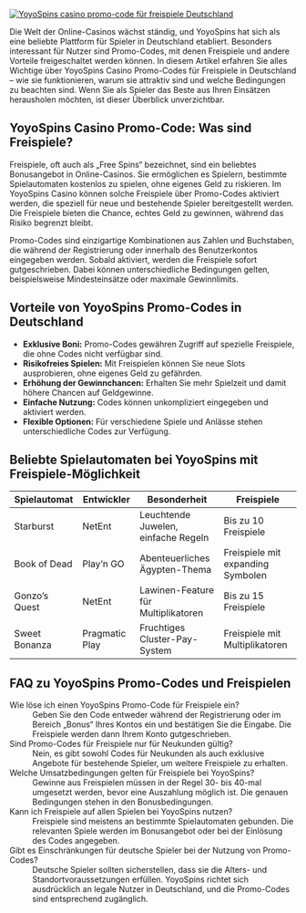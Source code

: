 [![YoyoSpins casino promo-code für freispiele Deutschland](https://123-caf.pages.dev/gitsignup.png)](https://vrmoo.ru/Bt82HjjY)

<p>Die Welt der Online-Casinos wächst ständig, und YoyoSpins hat sich als eine beliebte Plattform für Spieler in Deutschland etabliert. Besonders interessant für Nutzer sind Promo-Codes, mit denen Freispiele und andere Vorteile freigeschaltet werden können. In diesem Artikel erfahren Sie alles Wichtige über YoyoSpins Casino Promo-Codes für Freispiele in Deutschland – wie sie funktionieren, warum sie attraktiv sind und welche Bedingungen zu beachten sind. Wenn Sie als Spieler das Beste aus Ihren Einsätzen herausholen möchten, ist dieser Überblick unverzichtbar.</p>  <h2>YoyoSpins Casino Promo-Code: Was sind Freispiele?</h2> <p>Freispiele, oft auch als „Free Spins“ bezeichnet, sind ein beliebtes Bonusangebot in Online-Casinos. Sie ermöglichen es Spielern, bestimmte Spielautomaten kostenlos zu spielen, ohne eigenes Geld zu riskieren. Im YoyoSpins Casino können solche Freispiele über Promo-Codes aktiviert werden, die speziell für neue und bestehende Spieler bereitgestellt werden. Die Freispiele bieten die Chance, echtes Geld zu gewinnen, während das Risiko begrenzt bleibt.</p> <p>Promo-Codes sind einzigartige Kombinationen aus Zahlen und Buchstaben, die während der Registrierung oder innerhalb des Benutzerkontos eingegeben werden. Sobald aktiviert, werden die Freispiele sofort gutgeschrieben. Dabei können unterschiedliche Bedingungen gelten, beispielsweise Mindesteinsätze oder maximale Gewinnlimits.</p>  <h2>Vorteile von YoyoSpins Promo-Codes in Deutschland</h2> <ul>   <li><strong>Exklusive Boni:</strong> Promo-Codes gewähren Zugriff auf spezielle Freispiele, die ohne Codes nicht verfügbar sind.</li>   <li><strong>Risikofreies Spielen:</strong> Mit Freispielen können Sie neue Slots ausprobieren, ohne eigenes Geld zu gefährden.</li>   <li><strong>Erhöhung der Gewinnchancen:</strong> Erhalten Sie mehr Spielzeit und damit höhere Chancen auf Geldgewinne.</li>   <li><strong>Einfache Nutzung:</strong> Codes können unkompliziert eingegeben und aktiviert werden.</li>   <li><strong>Flexible Optionen:</strong> Für verschiedene Spiele und Anlässe stehen unterschiedliche Codes zur Verfügung.</li> </ul>  <h2>Beliebte Spielautomaten bei YoyoSpins mit Freispiele-Möglichkeit</h2> <table>   <thead>     <tr>       <th>Spielautomat</th>       <th>Entwickler</th>       <th>Besonderheit</th>       <th>Freispiele</th>     </tr>   </thead>   <tbody>     <tr>       <td>Starburst</td>       <td>NetEnt</td>       <td>Leuchtende Juwelen, einfache Regeln</td>       <td>Bis zu 10 Freispiele</td>     </tr>     <tr>       <td>Book of Dead</td>       <td>Play’n GO</td>       <td>Abenteuerliches Ägypten-Thema</td>       <td>Freispiele mit expanding Symbolen</td>     </tr>     <tr>       <td>Gonzo’s Quest</td>       <td>NetEnt</td>       <td>Lawinen-Feature für Multiplikatoren</td>       <td>Bis zu 15 Freispiele</td>     </tr>     <tr>       <td>Sweet Bonanza</td>       <td>Pragmatic Play</td>       <td>Fruchtiges Cluster-Pay-System</td>       <td>Freispiele mit Multiplikatoren</td>     </tr>   </tbody> </table>  <h2>FAQ zu YoyoSpins Promo-Codes und Freispielen</h2> <dl>   <dt>Wie löse ich einen YoyoSpins Promo-Code für Freispiele ein?</dt>   <dd>Geben Sie den Code entweder während der Registrierung oder im Bereich „Bonus“ Ihres Kontos ein und bestätigen Sie die Eingabe. Die Freispiele werden dann Ihrem Konto gutgeschrieben.</dd>    <dt>Sind Promo-Codes für Freispiele nur für Neukunden gültig?</dt>   <dd>Nein, es gibt sowohl Codes für Neukunden als auch exklusive Angebote für bestehende Spieler, um weitere Freispiele zu erhalten.</dd>    <dt>Welche Umsatzbedingungen gelten für Freispiele bei YoyoSpins?</dt>   <dd>Gewinne aus Freispielen müssen in der Regel 30- bis 40-mal umgesetzt werden, bevor eine Auszahlung möglich ist. Die genauen Bedingungen stehen in den Bonusbedingungen.</dd>    <dt>Kann ich Freispiele auf allen Spielen bei YoyoSpins nutzen?</dt>   <dd>Freispiele sind meistens an bestimmte Spielautomaten gebunden. Die relevanten Spiele werden im Bonusangebot oder bei der Einlösung des Codes angegeben.</dd>    <dt>Gibt es Einschränkungen für deutsche Spieler bei der Nutzung von Promo-Codes?</dt>   <dd>Deutsche Spieler sollten sicherstellen, dass sie die Alters- und Standortvoraussetzungen erfüllen. YoyoSpins richtet sich ausdrücklich an legale Nutzer in Deutschland, und die Promo-Codes sind entsprechend zugänglich.</dd> </dl>